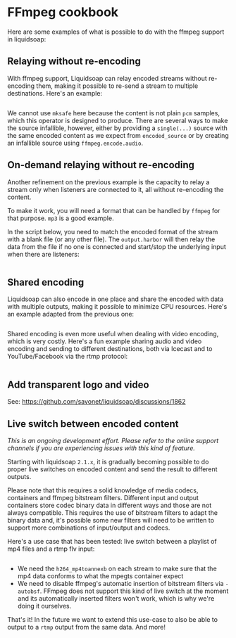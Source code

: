 # FFmpeg cookbook

Here are some examples of what is possible to do with the ffmpeg support in liquidsoap:

## Relaying without re-encoding

With ffmpeg support, Liquidsoap can relay encoded streams without re-encoding them, making it possible to re-send a stream to multiple destinations. Here's an example:

```{.liquidsoap include="ffmpeg-relay.liq"}

```

We cannot use `mksafe` here because the content is not plain `pcm` samples, which this operator is designed to produce. There
are several ways to make the source infallible, however, either by providing a `single(...)` source with the same encoded content
as we expect from `encoded_source` or by creating an infallible source using `ffmpeg.encode.audio`.

## On-demand relaying without re-encoding

Another refinement on the previous example is the capacity to relay a stream only when listeners are connected to it,
all without re-encoding the content.

To make it work, you will need a format that can be handled by `ffmpeg` for that purpose. `mp3` is a good example.

In the script below, you need to match the encoded format of the stream with a blank file (or any other file).
The `output.harbor` will then relay the data from the file if no one is connected and start/stop the underlying
input when there are listeners:

```{.liquidsoap include="ffmpeg-relay-ondemand.liq"}

```

## Shared encoding

Liquidsoap can also encode in one place and share the encoded with data with multiple outputs, making it possible to
minimize CPU resources. Here's an example adapted from the previous one:

```{.liquidsoap include="ffmpeg-shared-encoding.liq"}

```

Shared encoding is even more useful when dealing with video encoding, which is very costly. Here's a fun example
sharing audio and video encoding and sending to different destinations, both via Icecast and to YouTube/Facebook
via the rtmp protocol:

```{.liquidsoap include="ffmpeg-shared-encoding-rtmp.liq"}

```

## Add transparent logo and video

See: https://github.com/savonet/liquidsoap/discussions/1862

## Live switch between encoded content

_This is an ongoing development effort. Please refer to the online support channels if you are experiencing issues with this kind of feature._

Starting with liquidsoap `2.1.x`, it is gradually becoming possible to do proper live switches on encoded content and send the
result to different outputs.

Please note that this requires a solid knowledge of media codecs, containers and ffmpeg bitstream filters. Different input and output
containers store codec binary data in different ways and those are not always compatible. This requires the use of bitstream filters
to adapt the binary data and, it's possible some new filters will need to be written to support more combinations of input/output and codecs.

Here's a use case that has been tested: live switch between a playlist of mp4 files and a rtmp flv input:

```{.liquidsoap include="live-switch.liq"}

```

- We need the `h264_mp4toannexb` on each stream to make sure that the mp4 data conforms to what the mpegts container expect
- We need to disable ffmpeg's automatic insertion of bitstream filters via `-autobsf`. FFmpeg does not support this kind of live switch at the moment and its automatically inserted filters won't work, which is why we're doing it ourselves.

That's it! In the future we want to extend this use-case to also be able to output to a `rtmp` output from the same data. And more!

